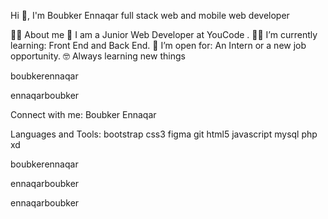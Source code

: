 Hi 👋, I'm Boubker Ennaqar
full stack web and mobile web developer


💁‍♂️ About me
🏫 I am a Junior Web Developer at YouCode .
🧑‍🎓 I’m currently learning: Front End and Back End.
🤔 I’m open for: An Intern or a new job opportunity.
🤓 Always learning new things


boubkerennaqar

ennaqarboubker



Connect with me:
Boubker Ennaqar

Languages and Tools:
bootstrap css3 figma git html5 javascript mysql php xd

boubkerennaqar

 ennaqarboubker

ennaqarboubker
